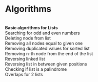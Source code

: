 # Algorithms
<br/><b>Basic algorithms for Lists</b>
<br/>Searching for odd and even numbers
<br/>Deleting node from list
<br/>Removing all nodes equal to given one
<br/>Removing duplicated values for sorted list
<br/>Removing n-th node from the end of the list
<br/>Reversing linked list
<br/>Reversing list in between given positions
<br/>Checking if list is a palindrome
<br/>Overlaps for 2 lists
